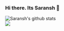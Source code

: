 ### Hi there. Its Saransh 👋

<img align="center" src="https://github-readme-stats.vercel.app/api?username=saranshkhulbe7&show_icons=true&include_all_commits=true&bg_color=315,485461,28313b" alt="Saransh's      github stats"/>

<br>
  <img align="center" src="https://github-readme-stats.vercel.app/api/top-langs/?username=saranshkhulbe7&bg_color=315,485461,28313b" />

